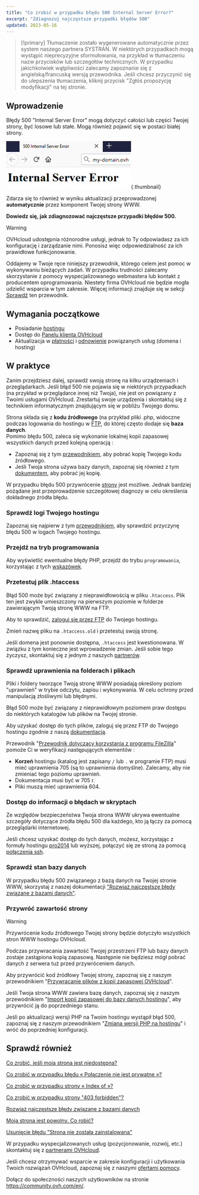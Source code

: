```yaml
---
title: "Co zrobić w przypadku błędu 500 Internal Server Error?"
excerpt: "Zdiagnozuj najczęstsze przypadki błędów 500"
updated: 2023-05-16
---
```


> [!primary]
> Tłumaczenie zostało wygenerowane automatycznie przez system naszego partnera SYSTRAN. W niektórych przypadkach mogą wystąpić nieprecyzyjne sformułowania, na przykład w tłumaczeniu nazw przycisków lub szczegółów technicznych. W przypadku jakichkolwiek wątpliwości zalecamy zapoznanie się z angielską/francuską wersją przewodnika. Jeśli chcesz przyczynić się do ulepszenia tłumaczenia, kliknij przycisk "Zgłóś propozycję modyfikacji" na tej stronie.
>

## Wprowadzenie 

Błędy 500 "Internal Server Error" mogą dotyczyć całości lub części Twojej strony, być losowe lub stałe. Mogą również pojawić się w postaci białej strony.

![error500](images/error-500-2.png){.thumbnail}

Zdarza się to również w wyniku aktualizacji przeprowadzonej **automatycznie** przez komponent Twojej strony WWW.

**Dowiedz się, jak zdiagnozować najczęstsze przypadki błędów 500.**

> [!warning]
>
> OVHcloud udostępnia różnorodne usługi, jednak to Ty odpowiadasz za ich konfigurację i zarządzanie nimi. Ponosisz więc odpowiedzialność za ich prawidłowe funkcjonowanie.
>
> Oddajemy w Twoje ręce niniejszy przewodnik, którego celem jest pomoc w wykonywaniu bieżących zadań. W przypadku trudności zalecamy skorzystanie z pomocy wyspecjalizowanego webmastera lub kontakt z producentem oprogramowania. Niestety firma OVHcloud nie będzie mogła udzielić wsparcia w tym zakresie. Więcej informacji znajduje się w sekcji [Sprawdź](#gofurther) ten przewodnik.
>

## Wymagania początkowe

- Posiadanie [hostingu](https://www.ovhcloud.com/pl/web-hosting/)
- Dostęp do [Panelu klienta OVHcloud](https://www.ovh.com/auth/?action=gotomanager&from=https://www.ovh.pl/&ovhSubsidiary=pl)
- Aktualizacja w [płatności](/pages/account_and_service_management/managing_billing_payments_and_services/invoice_management#pay-bills) i [odnowienie](/pages/account_and_service_management/managing_billing_payments_and_services/how_to_use_automatic_renewal#renewal-management) powiązanych usług (domena i hosting)

## W praktyce

Zanim przejdziesz dalej, sprawdź swoją stronę na kilku urządzeniach i przeglądarkach. Jeśli błąd 500 nie pojawia się w niektórych przypadkach (na przykład w przeglądarce innej niż Twoja), nie jest on powiązany z Twoimi usługami OVHcloud. Zrestartuj swoje urządzenia i skontaktuj się z technikiem informatycznym znajdującym się w pobliżu Twojego domu.

Strona składa się z **kodu źródłowego** (na przykład pliki .php, widoczne podczas logowania do hostingu w [FTP](/pages/web_cloud/web_hosting/ftp_connection), do której często dodaje się **baza danych**.
<br>Pomimo błędu 500, zaleca się wykonanie lokalnej kopii zapasowej wszystkich danych przed kolejną operacją :

- Zapoznaj się z tym [przewodnikiem](/pages/web_cloud/web_hosting/ftp_filezilla_user_guide), aby pobrać kopię Twojego kodu źródłowego.
- Jeśli Twoja strona używa bazy danych, zapoznaj się również z tym [dokumentem](/pages/web_cloud/web_hosting/sql_database_export), aby pobrać jej kopię.

W przypadku błędu 500 przywrócenie [strony](#restore) jest możliwe. Jednak bardziej pożądane jest przeprowadzenie szczegółowej diagnozy w celu określenia dokładnego źródła błędu.

### Sprawdź logi Twojego hostingu

Zapoznaj się najpierw z tym [przewodnikiem](/pages/web_cloud/web_hosting/logs_and_statistics), aby sprawdzić przyczynę błędu 500 w logach Twojego hostingu.

### Przejdź na tryb programowania

Aby wyświetlić ewentualne błędy PHP, przejdź do trybu `programowania`, korzystając z tych [wskazówek](/pages/web_cloud/web_hosting/configure_your_web_hosting#etap-2-zmiana-konfiguracji-hostingu).

### Przetestuj plik .htaccess

Błąd 500 może być związany z nieprawidłowością w pliku `.htaccess`. Plik ten jest zwykle umieszczony na pierwszym poziomie w folderze zawierającym Twoją stronę WWW na FTP.

Aby to sprawdzić, [zaloguj się przez FTP](/pages/web_cloud/web_hosting/ftp_connection) do Twojego hostingu.

Zmień nazwę pliku na `.htaccess.old` i przetestuj swoją stronę.

Jeśli domena jest ponownie dostępna, `.htaccess` jest kwestionowana. W związku z tym konieczne jest wprowadzenie zmian. Jeśli sobie tego życzysz, skontaktuj się z jednym z naszych [partnerów](https://partner.ovhcloud.com/pl/directory/).

### Sprawdź uprawnienia na folderach i plikach

Pliki i foldery tworzące Twoją stronę WWW posiadają określony poziom "uprawnień" w trybie odczytu, zapisu i wykonywania. W celu ochrony przed manipulacją złośliwymi lub błędnymi.

Błąd 500 może być związany z nieprawidłowym poziomem praw dostępu do niektórych katalogów lub plików na Twojej stronie.

Aby uzyskać dostęp do tych plików, zaloguj się przez FTP do Twojego hostingu zgodnie z naszą [dokumentacją](/pages/web_cloud/web_hosting/ftp_connection).

Przewodnik "[Przewodnik dotyczący korzystania z programu FileZilla](/pages/web_cloud/web_hosting/ftp_filezilla_user_guide#uprawnienia-do-plikow-i-katalogow)" pomoże Ci w weryfikacji następujących elementów : 

- **Korzeń** hostingu (katalog jest zapisany `/` lub `.` w programie FTP) musi mieć uprawnienia 705 (są to uprawnienia domyślne). Zalecamy, aby nie zmieniać tego poziomu uprawnień.
- Dokumentacja musi być w 705 r.
- Pliki muszą mieć uprawnienia 604.

### Dostęp do informacji o błędach w skryptach

Ze względów bezpieczeństwa Twoja strona WWW ukrywa ewentualne szczegóły dotyczące źródła błędu 500 dla każdego, kto ją łączy za pomocą przeglądarki internetowej.

Jeśli chcesz uzyskać dostęp do tych danych, możesz, korzystając z formuły hostingu [pro2014](https://www.ovhcloud.com/pl/web-hosting/professional-offer/) lub wyższej, połączyć się ze stroną za pomocą [połączenia ssh](/pages/web_cloud/web_hosting/ssh_on_webhosting).

### Sprawdź stan bazy danych

W przypadku błędu 500 związanego z bazą danych na Twojej stronie WWW, skorzystaj z naszej dokumentacji ["Rozwiąż najczęstsze błędy związane z bazami danych"](/pages/web_cloud/web_hosting/diagnosis_database_errors).

### Przywróć zawartość strony <a name="restore"></a>

> [!warning]
>
> Przywrócenie kodu źródłowego Twojej strony będzie dotyczyło wszystkich stron WWW hostingu OVHcloud.
>
> Podczas przywracania zawartość Twojej przestrzeni FTP lub bazy danych zostaje zastąpiona kopią zapasową. Następnie nie będziesz mógł pobrać danych z serwera tuż przed przywróceniem danych.

Aby przywrócić kod źródłowy Twojej strony, zapoznaj się z naszym przewodnikiem "[Przywracanie plików z kopii zapasowej OVHcloud](/pages/web_cloud/web_hosting/ftp_save_and_backup)".

Jeśli Twoja strona WWW zawiera bazę danych, zapoznaj się z naszym przewodnikiem "[Import kopii zapasowej do bazy danych hostingu](/pages/web_cloud/web_hosting/sql_importing_mysql_database#przywracanie-kopii-zapasowej-w-panelu-klienta)", aby przywrócić ją do poprzedniego stanu.

Jeśli po aktualizacji wersji PHP na Twoim hostingu wystąpił błąd 500, zapoznaj się z naszym przewodnikiem "[Zmiana wersji PHP na hostingu](/pages/web_cloud/web_hosting/configure_your_web_hosting)" i wróć do poprzedniej konfiguracji.

## Sprawdź również <a name="gofurther"></a>

[Co zrobić, jeśli moja strona jest niedostępna?](/pages/web_cloud/web_hosting/diagnostic-website-not-accessible)

[Co zrobić w przypadku błędu « Połączenie nie jest prywatne »?](/pages/web_cloud/web_hosting/diagnostic-not-secured)

[Co zrobić w przypadku strony « Index of »?](/pages/web_cloud/web_hosting/diagnostic-index-of)

[Co zrobić w przypadku strony "403 forbidden"?](/pages/web_cloud/web_hosting/diagnostic_403_forbidden)

[Rozwiąż najczęstsze błędy związane z bazami danych](/pages/web_cloud/web_hosting/diagnosis_database_errors)

[Moja strona jest powolny. Co robić? ](/pages/web_cloud/web_hosting/diagnostic_slownesses)

[Usunięcie błędu "Strona nie została zainstalowana"](/pages/web_cloud/web_hosting/multisites_website_not_installed)

W przypadku wyspecjalizowanych usług (pozycjonowanie, rozwój, etc.) skontaktuj się z [partnerami OVHcloud](https://partner.ovhcloud.com/pl/directory/).

Jeśli chcesz otrzymywać wsparcie w zakresie konfiguracji i użytkowania Twoich rozwiązań OVHcloud, zapoznaj się z naszymi [ofertami pomocy](https://www.ovhcloud.com/pl/support-levels/).

Dołącz do społeczności naszych użytkowników na stronie <https://community.ovh.com/en/>.